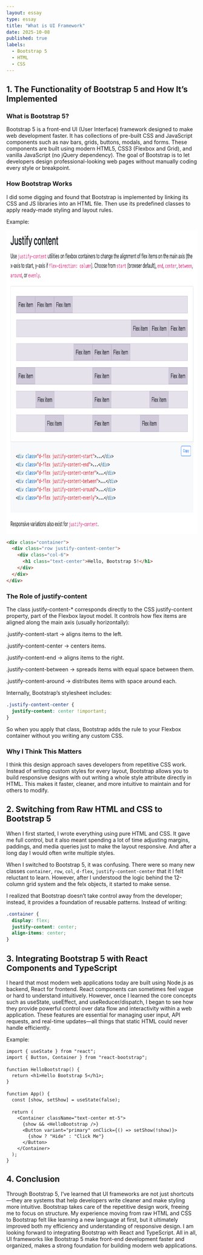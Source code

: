```yaml
---
layout: essay
type: essay
title: "What is UI Framework"
date: 2025-10-08
published: true
labels:
  - Bootstrap 5
  - HTML
  - CSS
---
```


## 1. The Functionality of Bootstrap 5 and How It’s Implemented

### What is Bootstrap 5?

Bootstrap 5 is a front-end UI (User Interface) framework designed to make web development faster. It has collections of pre-built CSS and JavaScript components such as nav bars, grids, buttons, modals, and forms. These components are built using modern HTML5, CSS3 (Flexbox and Grid), and vanilla JavaScript (no jQuery dependency). The goal of Bootstrap is to let developers design professional-looking web pages without manually coding every style or breakpoint.

### How Bootstrap Works

I did some digging and found that Bootstrap is implemented by linking its CSS and JS libraries into an HTML file. Then use its predefined classes to apply ready-made styling and layout rules.

Example:

<img class="img-fluid" src="../img/UIFramework/justify-table.png" style="height: 50rem; margin-left: auto; margin-right: auto; display: block;">

```html
<div class="container">
  <div class="row justify-content-center">
    <div class="col-6">
      <h1 class="text-center">Hello, Bootstrap 5!</h1>
    </div>
  </div>
</div>
```

### The Role of justify-content

The class justify-content-* corresponds directly to the CSS justify-content property, part of the Flexbox layout model.
It controls how flex items are aligned along the main axis (usually horizontally):

.justify-content-start → aligns items to the left.

.justify-content-center → centers items.

.justify-content-end → aligns items to the right.

.justify-content-between → spreads items with equal space between them.

.justify-content-around → distributes items with space around each.

Internally, Bootstrap’s stylesheet includes:

```css
.justify-content-center {
  justify-content: center !important;
}
```

So when you apply that class, Bootstrap adds the rule to your Flexbox container without you writing any custom CSS.

### Why I Think This Matters

I think this design approach saves developers from repetitive CSS work. Instead of writing custom styles for every layout, Bootstrap allows you to build responsive designs with out writing a whole style attribute directly in HTML. This makes it faster, cleaner, and more intuitive to maintain and for others to modify.

## 2. Switching from Raw HTML and CSS to Bootstrap 5


When I first started, I wrote everything using pure HTML and CSS. It gave me full control, but it also meant spending a lot of time adjusting margins, paddings, and media queries just to make the layout responsive. And after a long day I would often write multiple styles.

When I switched to Bootstrap 5, it was confusing. There were so many new classes `container`, `row`, `col`, `d-flex`, `justify-content-center` that it I felt reluctant to learn. However, after I understood the logic behind the 12-column grid system and the felx objects, it started to make sense.

I realized that Bootstrap doesn’t take control away from the developer; instead, it provides a foundation of reusable patterns. Instead of writing:

```css
.container {
  display: flex;
  justify-content: center;
  align-items: center;
}
```

## 3. Integrating Bootstrap 5 with React Components and TypeScript

I heard that most modern web applications today are built using Node.js as backend, React for frontend. React components can sometimes feel vague or hard to understand intuitively. However, once I learned the core concepts such as useState, useEffect, and useReducer/dispatch, I began to see how they provide powerful control over data flow and interactivity within a web application. These features are essential for managing user input, API requests, and real-time updates—all things that static HTML could never handle efficiently.

Example:
```tsx
import { useState } from "react";
import { Button, Container } from "react-bootstrap";

function HelloBootstrap() {
  return <h1>Hello Bootstrap 5</h1>;
}

function App() {
  const [show, setShow] = useState(false);

  return (
    <Container className="text-center mt-5">
      {show && <HelloBootstrap />}
      <Button variant="primary" onClick={() => setShow(!show)}>
        {show ? "Hide" : "Click Me"}
      </Button>
    </Container>
  );
}
```

## 4. Conclusion

Through Bootstrap 5, I’ve learned that UI frameworks are not just shortcuts—they are systems that help developers write cleaner and make styling more intuitive. Bootstrap takes care of the repetitive design work, freeing me to focus on structure. My experience moving from raw HTML and CSS to Bootstrap felt like learning a new language at first, but it ultimately improved both my efficiency and understanding of responsive design. I am looking forward to integrating Bootstrap with React and TypeScript. 
All in all, UI frameworks like Bootstrap 5 make front-end development faster and organized, makes a strong foundation for building modern web applications.

